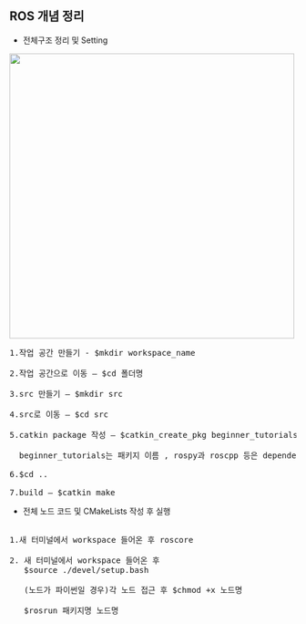 ## ROS 개념 정리

* 전체구조 정리 및 Setting

<img src="https://user-images.githubusercontent.com/80872528/112789901-1d3f0f00-9099-11eb-83a6-74ba4ebd43e7.png" width="500"> </img>

<pre>
1.작업 공간 만들기 - $mkdir workspace_name

2.작업 공간으로 이동 – $cd 폴더명

3.src 만들기 – $mkdir src

4.src로 이동 – $cd src

5.catkin package 작성 – $catkin_create_pkg beginner_tutorials std_msgs rospy roscpp

  beginner_tutorials는 패키지 이름 , rospy과 roscpp 등은 dependencies

6.$cd .. 

7.build – $catkin_make
</pre>

* 전체 노드 코드 및 CMakeLists 작성 후 실행
<pre>

1.새 터미널에서 workspace 들어온 후 roscore

2. 새 터미널에서 workspace 들어온 후 
   $source ./devel/setup.bash

   (노드가 파이썬일 경우)각 노드 접근 후 $chmod +x 노드명

   $rosrun 패키지명 노드명

</pre>
